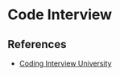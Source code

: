 # Code Interview

## References

- [Coding Interview University](https://github.com/jwasham/coding-interview-university)
